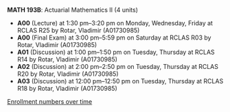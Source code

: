 **MATH 193B**: Actuarial Mathematics II (4 units)

- **A00** (Lecture) at 1:30 pm–3:20 pm on Monday, Wednesday, Friday at RCLAS R25 by Rotar, Vladimir (A01730985)
- **A00** (Final Exam) at 3:00 pm–5:59 pm on Saturday at RCLAS R03 by Rotar, Vladimir (A01730985)
- **A01** (Discussion) at 1:00 pm–1:50 pm on Tuesday, Thursday at RCLAS R14 by Rotar, Vladimir (A01730985)
- **A02** (Discussion) at 2:00 pm–2:50 pm on Tuesday, Thursday at RCLAS R20 by Rotar, Vladimir (A01730985)
- **A03** (Discussion) at 12:00 pm–12:50 pm on Tuesday, Thursday at RCLAS R18 by Rotar, Vladimir (A01730985)

[Enrollment numbers over time](./MATH193B.tsv)
